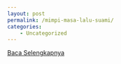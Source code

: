 ```yaml
---
layout: post
permalink: /mimpi-masa-lalu-suami/
categories:
    - Uncategorized
---
```


[Baca Selengkapnya](/10)